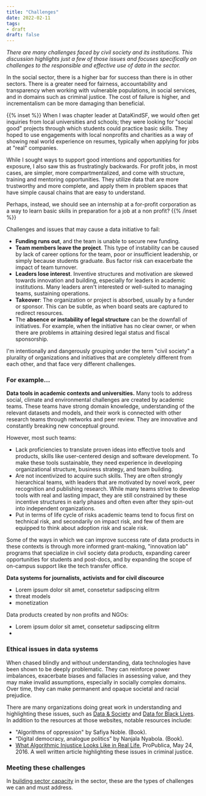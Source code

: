 ```yaml
---
title: "Challenges"
date: 2022-02-11
tags:
- draft
draft: false
---
```


*There are many challenges faced by civil society and its institutions. This discussion highlights just a few of those issues and focuses specifically on challenges to the responsible and effective use of data in the sector.*

In the social sector, there is a higher bar for success than there is in other sectors. There is a greater need for fairness, accountability and transparency when working with vulnerable populations, in social services, and in domains such as criminal justice. The cost of failure is higher, and incrementalism can be more damaging than beneficial. 

{{% inset %}}
When I was chapter leader at DataKindSF, we would often get inquiries from local universities and schools; they were looking for "social good" projects through which students could practice basic skills. They hoped to use engagements with local nonprofits and charities as a way of showing real world experience on resumes, typically when applying for jobs at "real" companies. 

While I sought ways to support good intentions and opportunities for exposure, I also saw this as frustratingly backwards. For profit jobs, in most cases, are simpler, more compartmentalized, and come with structure, training and mentoring opportunities. They utilize data that are more trustworthy and more complete, and apply them in problem spaces that have simple causal chains that are easy to understand.

Perhaps, instead, we should see an internship at a for-profit corporation as a way to learn basic skills in preparation for a job at a non profit? 
{{% /inset %}}

Challenges and issues that may cause a data initiative to fail: 
* **Funding runs out**, and the team is unable to secure new funding. 
* **Team members leave the project**. This type of instability can be caused by lack of career options for the team, poor or insufficient leadership, or simply because students graduate. Bus factor risk can exacerbate the impact of team turnover.
* **Leaders lose interest**. Inventive structures and motivation are skewed towards innovation and building, especially for leaders in academic institutions. Many leaders aren't interested or well-suited to managing teams, sustaining operations. 
* **Takeover**: The organization or project is absorbed, usually by a funder or sponsor. This can be subtle, as when board seats are captured to redirect resources. 
* The **absence or instability of legal structure** can be the downfall of initiatives. For example, when the initiative has no clear owner, or when there are problems in attaining desired legal status and fiscal sponsorship.

I'm intentionally and dangerously grouping under the term "civil society" a plurality of organizations and initiatives that are completely different from each other, and that face very different challenges. 

### For example...

**Data tools in academic contexts and universities.**
Many tools to address social, climate and environmental challenges are created by academic teams. These teams have strong domain knowledge, understanding of the relevant datasets and models, and their work is connected with other research teams through networks and peer review. They are innovative and constantly breaking new conceptual ground. 

However, most such teams:
* Lack proficiencies to translate proven ideas into effective tools and products, skills like user-centered design and software development. To make these tools sustainable, they need experience in developing organizational structure, business strategy, and team building.
* Are not incentivized to acquire such skills. They are often strongly hierarchical teams, with leaders that are motivated by novel work, peer recognition and publishing research. While many teams strive to develop tools with real and lasting impact, they are still constrained by these incentive structures in early phases and often even after they spin-out into independent organizations. 
* Put in terms of life cycle of risks academic teams tend to focus first on technical risk, and secondarily on impact risk, and few of them are equipped to think about adoption risk and scale risk. 

Some of the ways in which we can improve success rate of data products in these contexts is through more informed grant-making, "innovation lab" programs that specialize in civil society data products, expanding career opportunities for students and post-docs, and by expanding the scope of on-campus support like the tech transfer office. 

**Data systems for journalists, activists and for civil discource**

* Lorem ipsum dolor sit amet, consetetur sadipscing elitrm
* threat models
* monetization

Data products created by non profits and NGOs: 
* Lorem ipsum dolor sit amet, consetetur sadipscing elitrm
* 

### Ethical issues in data systems
When chased blindly and without understanding, data technologies have been shown to be deeply problematic. They can reinforce power imbalances, exacerbate biases and fallacies in assessing value, and they may make invalid assumptions, especially in socially complex domains. Over time, they can make permanent and opaque societal and racial prejudice. 

There are many organizations doing great work in understanding and highlighting these issues, such as [Data & Society](https://datasociety.net/) and [Data for Black Lives](https://d4bl.org/). In addition to the resources at those websites, notable resources include: 
* "Algorithms of oppression" by Safiya Noble. (Book).  
* “Digital democracy, analogue politics” by Nanjala Nyabola. (Book).
* [What Algorithmic Injustice Looks Like in Real Life](https://www.propublica.org/article/what-algorithmic-injustice-looks-like-in-real-life),  ProPublica, May 24, 2016. A well written article highlighting these issues in criminal justice. 

### Meeting these challenges

In [building sector capacity](building_capacity.md) in the sector, these are the types of challenges we can and must address. 
